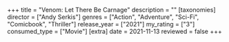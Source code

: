 +++
title = "Venom: Let There Be Carnage"
description = ""
[taxonomies]
director = ["Andy Serkis"] 
genres = ["Action", "Adventure", "Sci-Fi", "Comicbook", "Thriller"]
release_year = ["2021"]
my_rating = ["3"]
consumed_type = ["Movie"]
[extra]
date = 2021-11-13
reviewed = false
+++
